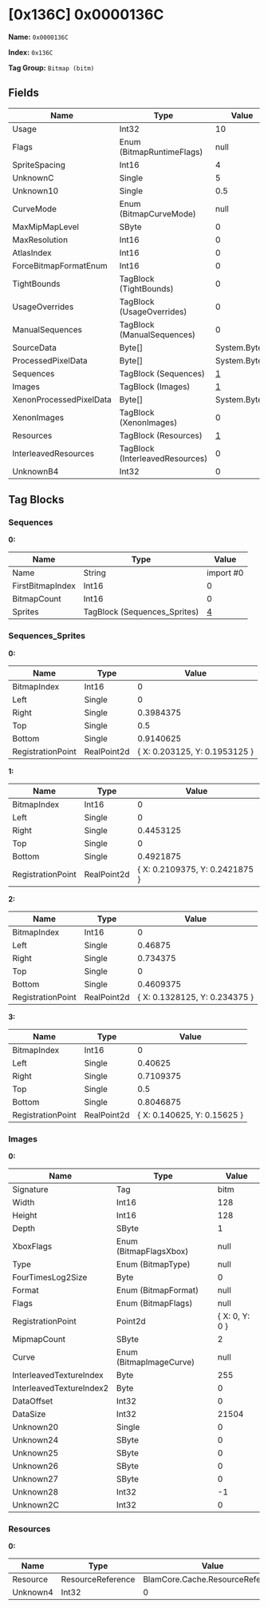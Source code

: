 # [0x136C] 0x0000136C

**Name:** ```0x0000136C```

**Index:** ```0x136C```

**Tag Group:** ```Bitmap (bitm)```

## Fields

Name	| Type	| Value
---	|---	|---	|
Usage	|Int32	|10
Flags	|Enum (BitmapRuntimeFlags)	|null
SpriteSpacing	|Int16	|4
UnknownC	|Single	|5
Unknown10	|Single	|0.5
CurveMode	|Enum (BitmapCurveMode)	|null
MaxMipMapLevel	|SByte	|0
MaxResolution	|Int16	|0
AtlasIndex	|Int16	|0
ForceBitmapFormatEnum	|Int16	|0
TightBounds	|TagBlock (TightBounds)	|0
UsageOverrides	|TagBlock (UsageOverrides)	|0
ManualSequences	|TagBlock (ManualSequences)	|0
SourceData	|Byte[]	|System.Byte[]
ProcessedPixelData	|Byte[]	|System.Byte[]
Sequences	|TagBlock (Sequences)	|[1](#sequences)
Images	|TagBlock (Images)	|[1](#images)
XenonProcessedPixelData	|Byte[]	|System.Byte[]
XenonImages	|TagBlock (XenonImages)	|0
Resources	|TagBlock (Resources)	|[1](#resources)
InterleavedResources	|TagBlock (InterleavedResources)	|0
UnknownB4	|Int32	|0


## Tag Blocks

### Sequences

**0:**

Name	| Type	| Value
---	|---	|---	|
Name	|String	|import #0
FirstBitmapIndex	|Int16	|0
BitmapCount	|Int16	|0
Sprites	|TagBlock (Sequences_Sprites)	|[4](#sequences_sprites)


### Sequences_Sprites

**0:**

Name	| Type	| Value
---	|---	|---	|
BitmapIndex	|Int16	|0
Left	|Single	|0
Right	|Single	|0.3984375
Top	|Single	|0.5
Bottom	|Single	|0.9140625
RegistrationPoint	|RealPoint2d	|{ X: 0.203125, Y: 0.1953125 }


**1:**

Name	| Type	| Value
---	|---	|---	|
BitmapIndex	|Int16	|0
Left	|Single	|0
Right	|Single	|0.4453125
Top	|Single	|0
Bottom	|Single	|0.4921875
RegistrationPoint	|RealPoint2d	|{ X: 0.2109375, Y: 0.2421875 }


**2:**

Name	| Type	| Value
---	|---	|---	|
BitmapIndex	|Int16	|0
Left	|Single	|0.46875
Right	|Single	|0.734375
Top	|Single	|0
Bottom	|Single	|0.4609375
RegistrationPoint	|RealPoint2d	|{ X: 0.1328125, Y: 0.234375 }


**3:**

Name	| Type	| Value
---	|---	|---	|
BitmapIndex	|Int16	|0
Left	|Single	|0.40625
Right	|Single	|0.7109375
Top	|Single	|0.5
Bottom	|Single	|0.8046875
RegistrationPoint	|RealPoint2d	|{ X: 0.140625, Y: 0.15625 }


### Images

**0:**

Name	| Type	| Value
---	|---	|---	|
Signature	|Tag	|bitm
Width	|Int16	|128
Height	|Int16	|128
Depth	|SByte	|1
XboxFlags	|Enum (BitmapFlagsXbox)	|null
Type	|Enum (BitmapType)	|null
FourTimesLog2Size	|Byte	|0
Format	|Enum (BitmapFormat)	|null
Flags	|Enum (BitmapFlags)	|null
RegistrationPoint	|Point2d	|{ X: 0, Y: 0 }
MipmapCount	|SByte	|2
Curve	|Enum (BitmapImageCurve)	|null
InterleavedTextureIndex	|Byte	|255
InterleavedTextureIndex2	|Byte	|0
DataOffset	|Int32	|0
DataSize	|Int32	|21504
Unknown20	|Single	|0
Unknown24	|SByte	|0
Unknown25	|SByte	|0
Unknown26	|SByte	|0
Unknown27	|SByte	|0
Unknown28	|Int32	|-1
Unknown2C	|Int32	|0


### Resources

**0:**

Name	| Type	| Value
---	|---	|---	|
Resource	|ResourceReference	|BlamCore.Cache.ResourceReference
Unknown4	|Int32	|0


